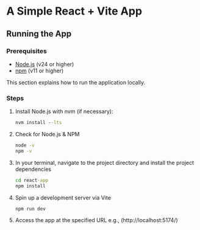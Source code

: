 # A Simple React + Vite App

## Running the App

### Prerequisites
- [Node.js](https://nodejs.org/) (v24 or higher)
- [npm](https://www.npmjs.com/) (v11 or higher)

This section explains how to run the application locally.
### Steps
1. Install Node.js with nvm (if necessary):
   ```cmd
   nvm install --lts
   ```
2. Check for Node.js & NPM
   ```cmd
   node -v
   npm -v
   ```
3. In your terminal, navigate to the project directory and install the project dependencies
   ```cmd
   cd react-app
   npm install
   ```
4. Spin up a development server via Vite
   ```cmd
   npm run dev
   ```
5. Access the app at the specified URL e.g., (http://localhost:5174/)
   
